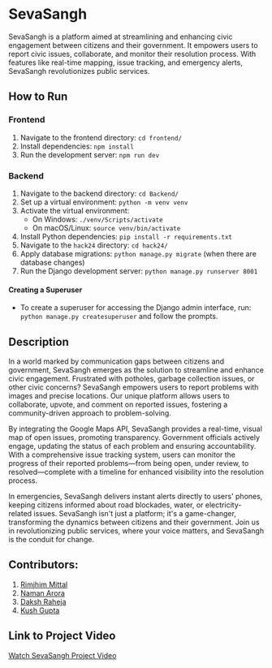 # SevaSangh

SevaSangh is a platform aimed at streamlining and enhancing civic engagement between citizens and their government. It empowers users to report civic issues, collaborate, and monitor their resolution process. With features like real-time mapping, issue tracking, and emergency alerts, SevaSangh revolutionizes public services.

## How to Run

### Frontend
1. Navigate to the frontend directory: `cd frontend/`
2. Install dependencies: `npm install`
3. Run the development server: `npm run dev`

### Backend
1. Navigate to the backend directory: `cd Backend/`
2. Set up a virtual environment: `python -m venv venv`
3. Activate the virtual environment:
   - On Windows: `./venv/Scripts/activate`
   - On macOS/Linux: `source venv/bin/activate`
4. Install Python dependencies: `pip install -r requirements.txt`
5. Navigate to the `hack24` directory: `cd hack24/`
6. Apply database migrations: `python manage.py migrate` (when there are database changes)
7. Run the Django development server: `python manage.py runserver 8001`

#### Creating a Superuser
- To create a superuser for accessing the Django admin interface, run: `python manage.py createsuperuser` and follow the prompts.

## Description

In a world marked by communication gaps between citizens and government, SevaSangh emerges as the solution to streamline and enhance civic engagement. Frustrated with potholes, garbage collection issues, or other civic concerns? SevaSangh empowers users to report problems with images and precise locations. Our unique platform allows users to collaborate, upvote, and comment on reported issues, fostering a community-driven approach to problem-solving.

By integrating the Google Maps API, SevaSangh provides a real-time, visual map of open issues, promoting transparency. Government officials actively engage, updating the status of each problem and ensuring accountability. With a comprehensive issue tracking system, users can monitor the progress of their reported problems—from being open, under review, to resolved—complete with a timeline for enhanced visibility into the resolution process.

In emergencies, SevaSangh delivers instant alerts directly to users' phones, keeping citizens informed about road blockades, water, or electricity-related issues. SevaSangh isn't just a platform; it's a game-changer, transforming the dynamics between citizens and their government. Join us in revolutionizing public services, where your voice matters, and SevaSangh is the conduit for change.

## Contributors:
1. [Rimjhim Mittal](https://github.com/rimjhimittal)
2. [Naman Arora](https://github.com/namanarora3)
3. [Daksh Raheja](https://github.com/dakshraheja03)
4. [Kush Gupta](https://github.com/PikaPool2402)

## Link to Project Video

[Watch SevaSangh Project Video](https://www.youtube.com/watch?v=6_qqUL3IH7A&ab_channel=NamanArora)

